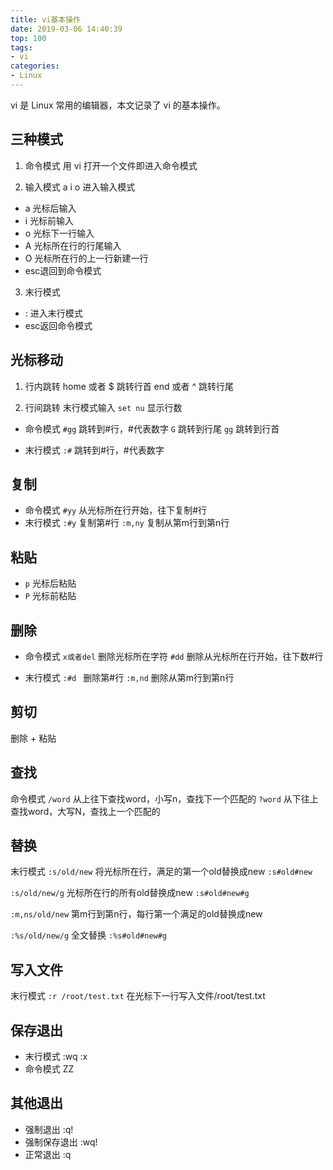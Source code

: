 ```yaml
---
title: vi基本操作
date: 2019-03-06 14:40:39
top: 100
tags:
- vi
categories:
- Linux
---
```

vi 是 Linux 常用的编辑器，本文记录了 vi 的基本操作。

<!-- more -->


## 三种模式

1. 命令模式
用 vi 打开一个文件即进入命令模式

2. 输入模式
a i o 进入输入模式
- a 光标后输入
- i 光标前输入
- o 光标下一行输入
- A 光标所在行的行尾输入
- O 光标所在行的上一行新建一行
- esc退回到命令模式

3. 末行模式
- : 进入末行模式
- esc返回命令模式

## 光标移动

1. 行内跳转
home 或者 $ 跳转行首
end 或者 ^ 跳转行尾

2. 行间跳转
末行模式输入 `set nu` 显示行数

  - 命令模式
    `#gg`     跳转到#行，#代表数字
    `G`       跳转到行尾
    `gg`      跳转到行首

  - 末行模式
    `:#`      跳转到#行，#代表数字

## 复制
  - 命令模式
    `#yy`       从光标所在行开始，往下复制#行
  - 末行模式
    `:#y`       复制第#行
    `:m,ny`     复制从第m行到第n行

## 粘贴
  - `p` 光标后粘贴
  - `P` 光标前粘贴

## 删除
  - 命令模式
    `x或者del`     删除光标所在字符
    `#dd`         删除从光标所在行开始，往下数#行

  - 末行模式
    `:#d `        删除第#行
    `:m,nd`       删除从第m行到第n行

## 剪切
  删除 + 粘贴     

## 查找
命令模式
  `/word` 从上往下查找word，小写n，查找下一个匹配的
  `?word` 从下往上查找word，大写N，查找上一个匹配的

## 替换
末行模式
  `:s/old/new`   将光标所在行，满足的第一个old替换成new
  `:s#old#new`  

  `:s/old/new/g` 光标所在行的所有old替换成new
  `:s#old#new#g`  

  `:m,ns/old/new` 第m行到第n行，每行第一个满足的old替换成new

  `:%s/old/new/g`   全文替换
  `:%s#old#new#g`

## 写入文件
末行模式
  `:r /root/test.txt` 在光标下一行写入文件/root/test.txt
## 保存退出
- 末行模式
  :wq
  :x
- 命令模式
  ZZ
  
## 其他退出
- 强制退出
  :q!
- 强制保存退出
  :wq!
- 正常退出
  :q